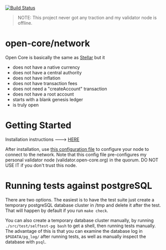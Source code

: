 [![Build Status](https://travis-ci.org/open-core/network.svg?branch=master)](https://travis-ci.org/open-core/network)

> NOTE: This project never got any traction and my validator node is offline.

# open-core/network

Open Core is basically the same as [Stellar](http://www.stellar.org) but it

- does not have a native currency
- does not have a central authority
- does not have inflation
- does not have transaction fees
- does not need a "createAccount" transaction
- does not have a root account
- starts with a blank genesis ledger
- is truly open

# Getting Started

Installation instructions ---> [HERE](https://github.com/buhrmi/core/blob/master/INSTALL.md)

After installation, use [this configuration file](https://github.com/buhrmi/core/blob/master/docs/open-core.cfg) to configure your node to connect to the network. Note that this config file pre-configures my personal validator node (validator.open-core.org) in the quorum. DO NOT USE IT if you don't trust this node.

# Running tests against postgreSQL

There are two options.  The easiest is to have the test suite just
create a temporary postgreSQL database cluster in /tmp and delete it
after the test.  That will happen by default if you run `make check`.

You can also create a temporary database cluster manually, by running
`./src/test/selftest-pg bash` to get a shell, then running tests
manually.  The advantage of this is that you can examine the database
log in `$PGDATA/pg_log/` after running tests, as well as manually
inspect the database with `psql`.

